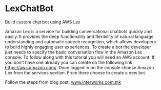 # LexChatBot
Build custom chat bot using AWS Lex

Amazon Lex is a service for building conversational chatbots quickly and easily. It provides the deep functionality and flexibility of natural language understanding and automatic speech recognition, which allows developers to build highly engaging user experiences. To create a bot the developer just needs to specify the basic conversation flow in the Amazon Lex console.
To follow along with this tutorial you will need an AWS account.  If you don’t have one already you can create on the following link https://aws.amazon.com/. Once logged in on the console choose Amazon Lex from the services section. From there choose to create a new bot.

Follow the steps from blog post: www.interworks.com.mk

